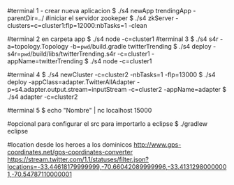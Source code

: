 #terminal 1 - crear nueva aplicacion
	$ ./s4 newApp trendingApp -parentDir=../
#iniciar el servidor zookeper
	$ ./s4 zkServer -clusters=c=cluster1:flp=12000:nbTasks=1 -clean

#terminal 2 en carpeta app
	$ ./s4 node -c=cluster1
#terminal 3
	$ ./s4 s4r -a=topology.Topology -b=`pwd`/build.gradle twitterTrending
	$ ./s4 deploy -s4r=`pwd`/build/libs/twitterTrending.s4r -c=cluster1 -appName=twitterTrending
	$ ./s4 node -c=cluster1

#terminal 4
	$ ./s4 newCluster -c=cluster2 -nbTasks=1 -flp=13000
	$ ./s4 deploy -appClass=adapter.TwitterAllAdapter -p=s4.adapter.output.stream=inputStream -c=cluster2 -appName=adapter
	$ ./s4 adapter -c=cluster2

#terminal 5
	$ echo "Nombre" | nc localhost 15000

#opcional para configurar el src para importarlo a eclipse
	$ ./gradlew eclipse

#location desde los heroes a los dominicos
http://www.gps-coordinates.net/gps-coordinates-converter
https://stream.twitter.com/1.1/statuses/filter.json?locations=-33.44618179999999,-70.66042089999996,-33.41312980000001,-70.54787110000001
